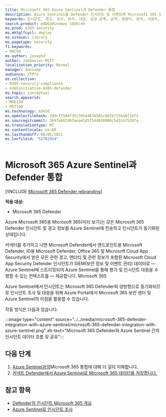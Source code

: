 ```yaml
---
title: Microsoft 365 Azure Sentinel과 Defender 통합
description: Azure Sentinel을 Defender 인시던트 및 이벤트에 Microsoft 365 SIEM으로 사용하세요.
keywords: 인시던트, 경고, 조사, 분석, 대응, 상관 관계, 공격, 컴퓨터, 장치, 사용자, ID, ID, 사서함, 전자 메일, 365, Microsoft, m365
search.product: eADQiWindows 10XVcnh
ms.prod: m365-security
ms.mktglfcycl: deploy
ms.sitesec: library
ms.pagetype: security
f1.keywords:
- NOCSH
ms.author: josephd
author: JoeDavies-MSFT
localization_priority: Normal
manager: dansimp
audience: ITPro
ms.collection:
- M365-security-compliance
- m365initiative-m365-defender
ms.topic: conceptual
search.appverid:
- MOE150
- MET150
ms.technology: m365d
ms.openlocfilehash: 7d9cff584f35c39544034501c607b7156a0f1bf2
ms.sourcegitcommit: 3b9fab82d63aea41d5f544938868c5d2cbf52d7a
ms.translationtype: MT
ms.contentlocale: ko-KR
ms.lasthandoff: 06/05/2021
ms.locfileid: "52782924"
---
```

# <a name="microsoft-365-defender-integration-with-azure-sentinel"></a>Microsoft 365 Azure Sentinel과 Defender 통합

[!INCLUDE [Microsoft 365 Defender rebranding](../includes/microsoft-defender.md)]

**적용 대상:**
- Microsoft 365 Defender

Azure Microsoft 365용 Microsoft 365(미리 보기)는 모든 Microsoft 365 Defender 인시던트 및 경고 정보를 Azure Sentinel에 전송하고 인시던트가 동기화된 상태입니다. 

커넥터를 추가하고 나면 Microsoft Defender에서 엔드포인트용 Microsoft Defender, ID용 Microsoft Defender, Office 365 및 Microsoft Cloud App Security에서 받은 모든 관련 경고, 엔터티 및 관련 정보가 포함된 Microsoft Cloud App Security Defender 인시던트가 SIEM(보안 정보 및 이벤트 관리) 데이터로 &mdash; Azure Sentinel에 스트리밍되어 Azure Sentinel을 통해 평가 및 인시던트 대응을 수행할 수 있는 컨텍스트를 &mdash; 제공합니다. Microsoft 365 

Azure Sentinel에서 인시던트는 Microsoft 365 Defender와 양방향으로 동기화되므로 인시던트 조사 및 대응을 위해 Azure Portal에서 Microsoft 365 보안 센터 및 Azure Sentinel의 이점을 활용할 수 있습니다.

작동 방식은 다음과 있습니다.

:::image type="content" source="../../media/microsoft-365-defender-integration-with-azure-sentinel/microsoft-365-defender-integration-with-azure-sentinel.png" alt-text="Microsoft 365 Defender와 Azure Sentinel 간의 인시던트 데이터 흐름 및 공유":::

## <a name="next-steps"></a>다음 단계

1. [Azure Sentinel과의](/azure/sentinel/microsoft-365-defender-sentinel-integration)Microsoft 365 통합에 대해 더 깊이 이해합니다.
2. [커넥트 Defender에서 Azure Sentinel로 Microsoft 365 데이터를 저장합니다.](/azure/sentinel/connect-microsoft-365-defender)

## <a name="see-also"></a>참고 항목

- [Defender의 인시던트 Microsoft 365 개요](incidents-overview.md)
- [Azure Sentinel로 인시던트 조사](/azure/sentinel/tutorial-investigate-cases)
